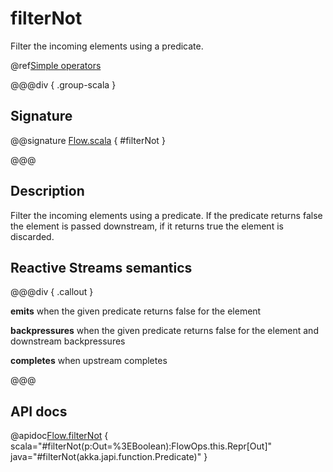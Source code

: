 # filterNot

Filter the incoming elements using a predicate.

@ref[Simple operators](../index.md#simple-operators)

@@@div { .group-scala }

## Signature

@@signature [Flow.scala](/akka-stream/src/main/scala/akka/stream/scaladsl/Flow.scala) { #filterNot }

@@@

## Description

Filter the incoming elements using a predicate. If the predicate returns false the element is passed downstream, if
it returns true the element is discarded.

## Reactive Streams semantics

@@@div { .callout }

**emits** when the given predicate returns false for the element

**backpressures** when the given predicate returns false for the element and downstream backpressures

**completes** when upstream completes

@@@

## API docs

@apidoc[Flow.filterNot](Flow) { scala="#filterNot(p:Out=%3EBoolean):FlowOps.this.Repr[Out]" java="#filterNot(akka.japi.function.Predicate)" }
